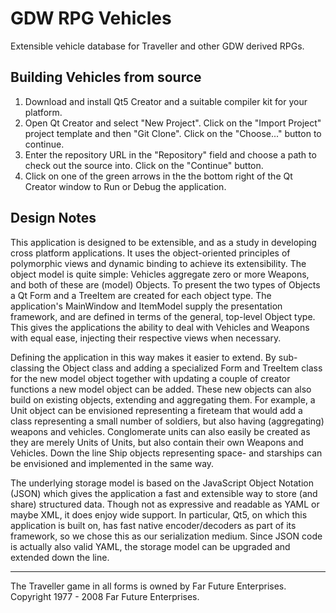 GDW RPG Vehicles
================

Extensible vehicle database for Traveller and other GDW derived RPGs.

Building Vehicles from source
-----------------------------

1. Download and install Qt5 Creator and a suitable compiler kit for your
   platform.
2. Open Qt Creator and select "New Project". Click on the "Import Project"
   project template and then "Git Clone". Click on the "Choose..." button to
   continue.
3. Enter the repository URL in the "Repository" field and choose a path to
   check out the source into. Click on the "Continue" button.
4. Click on one of the green arrows in the the bottom right of the Qt Creator
   window to Run or Debug the application.

Design Notes
------------

This application is designed to be extensible, and as a study in developing
cross platform applications. It uses the object-oriented principles of
polymorphic views and dynamic binding to achieve its extensibility. The object
model is quite simple: Vehicles aggregate zero or more Weapons, and both of
these are (model) Objects. To present the two types of Objects a Qt Form
and a TreeItem are created for each object type. The application's MainWindow
and ItemModel supply the presentation framework, and are defined in terms of
the general, top-level Object type. This gives the applications the ability to
deal with Vehicles and Weapons with equal ease, injecting their respective
views when necessary.

Defining the application in this way makes it easier to extend. By sub-classing
the Object class and adding a specialized Form and TreeItem class for the new
model object together with updating a couple of creator functions a new model
object can be added. These new objects can also build on existing objects,
extending and aggregating them. For example, a Unit object can be envisioned
representing a fireteam that would add a class representing a small number of
soldiers, but also having (aggregating) weapons and vehicles. Conglomerate
units can also easily be created as they are merely Units of Units, but also
contain their own Weapons and Vehicles. Down the line Ship objects representing
space- and starships can be envisioned and implemented in the same way.

The underlying storage model is based on the JavaScript Object Notation (JSON)
which gives the application a fast and extensible way to store (and share)
structured data. Though not as expressive and readable as YAML or maybe XML,
it does enjoy wide support. In particular, Qt5, on which this application is
built on, has fast native encoder/decoders as part of its framework, so we
chose this as our serialization medium. Since JSON code is actually also valid
YAML, the storage model can be upgraded and extended down the line.

---
The Traveller game in all forms is owned by Far Future Enterprises.
Copyright 1977 - 2008 Far Future Enterprises.
